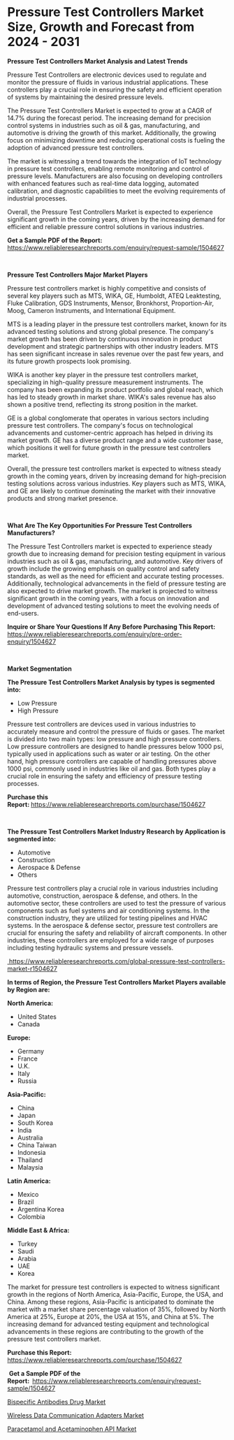 <p><h1>Pressure Test Controllers Market Size, Growth and Forecast from 2024 - 2031</h1></p><p><strong>Pressure Test Controllers Market Analysis and Latest Trends</strong></p>
<p><p>Pressure Test Controllers are electronic devices used to regulate and monitor the pressure of fluids in various industrial applications. These controllers play a crucial role in ensuring the safety and efficient operation of systems by maintaining the desired pressure levels.</p><p>The Pressure Test Controllers Market is expected to grow at a CAGR of 14.7% during the forecast period. The increasing demand for precision control systems in industries such as oil & gas, manufacturing, and automotive is driving the growth of this market. Additionally, the growing focus on minimizing downtime and reducing operational costs is fueling the adoption of advanced pressure test controllers.</p><p>The market is witnessing a trend towards the integration of IoT technology in pressure test controllers, enabling remote monitoring and control of pressure levels. Manufacturers are also focusing on developing controllers with enhanced features such as real-time data logging, automated calibration, and diagnostic capabilities to meet the evolving requirements of industrial processes.</p><p>Overall, the Pressure Test Controllers Market is expected to experience significant growth in the coming years, driven by the increasing demand for efficient and reliable pressure control solutions in various industries.</p></p>
<p><strong>Get a Sample PDF of the Report:&nbsp;</strong> <a href="https://www.reliableresearchreports.com/enquiry/request-sample/1504627">https://www.reliableresearchreports.com/enquiry/request-sample/1504627</a></p>
<p>&nbsp;</p>
<p><strong>Pressure Test Controllers Major Market Players</strong></p>
<p><p>Pressure test controllers market is highly competitive and consists of several key players such as MTS, WIKA, GE, Humboldt, ATEQ Leaktesting, Fluke Calibration, GDS Instruments, Mensor, Bronkhorst, Proportion-Air, Moog, Cameron Instruments, and International Equipment.</p><p>MTS is a leading player in the pressure test controllers market, known for its advanced testing solutions and strong global presence. The company's market growth has been driven by continuous innovation in product development and strategic partnerships with other industry leaders. MTS has seen significant increase in sales revenue over the past few years, and its future growth prospects look promising.</p><p>WIKA is another key player in the pressure test controllers market, specializing in high-quality pressure measurement instruments. The company has been expanding its product portfolio and global reach, which has led to steady growth in market share. WIKA's sales revenue has also shown a positive trend, reflecting its strong position in the market.</p><p>GE is a global conglomerate that operates in various sectors including pressure test controllers. The company's focus on technological advancements and customer-centric approach has helped in driving its market growth. GE has a diverse product range and a wide customer base, which positions it well for future growth in the pressure test controllers market.</p><p>Overall, the pressure test controllers market is expected to witness steady growth in the coming years, driven by increasing demand for high-precision testing solutions across various industries. Key players such as MTS, WIKA, and GE are likely to continue dominating the market with their innovative products and strong market presence.</p></p>
<p>&nbsp;</p>
<p><strong>What Are The Key Opportunities For Pressure Test Controllers Manufacturers?</strong></p>
<p><p>The Pressure Test Controllers market is expected to experience steady growth due to increasing demand for precision testing equipment in various industries such as oil & gas, manufacturing, and automotive. Key drivers of growth include the growing emphasis on quality control and safety standards, as well as the need for efficient and accurate testing processes. Additionally, technological advancements in the field of pressure testing are also expected to drive market growth. The market is projected to witness significant growth in the coming years, with a focus on innovation and development of advanced testing solutions to meet the evolving needs of end-users.</p></p>
<p><strong>Inquire or Share Your Questions If Any Before Purchasing This Report:</strong> <a href="https://www.reliableresearchreports.com/enquiry/pre-order-enquiry/1504627">https://www.reliableresearchreports.com/enquiry/pre-order-enquiry/1504627</a></p>
<p>&nbsp;</p>
<p><strong>Market Segmentation</strong></p>
<p><strong>The Pressure Test Controllers Market Analysis by types is segmented into:</strong></p>
<p><ul><li>Low Pressure</li><li>High Pressure</li></ul></p>
<p><p>Pressure test controllers are devices used in various industries to accurately measure and control the pressure of fluids or gases. The market is divided into two main types: low pressure and high pressure controllers. Low pressure controllers are designed to handle pressures below 1000 psi, typically used in applications such as water or air testing. On the other hand, high pressure controllers are capable of handling pressures above 1000 psi, commonly used in industries like oil and gas. Both types play a crucial role in ensuring the safety and efficiency of pressure testing processes.</p></p>
<p><strong>Purchase this Report:&nbsp;</strong><a href="https://www.reliableresearchreports.com/purchase/1504627">https://www.reliableresearchreports.com/purchase/1504627</a></p>
<p>&nbsp;</p>
<p><strong>The Pressure Test Controllers Market Industry Research by Application is segmented into:</strong></p>
<p><ul><li>Automotive</li><li>Construction</li><li>Aerospace & Defense</li><li>Others</li></ul></p>
<p><p>Pressure test controllers play a crucial role in various industries including automotive, construction, aerospace & defense, and others. In the automotive sector, these controllers are used to test the pressure of various components such as fuel systems and air conditioning systems. In the construction industry, they are utilized for testing pipelines and HVAC systems. In the aerospace & defense sector, pressure test controllers are crucial for ensuring the safety and reliability of aircraft components. In other industries, these controllers are employed for a wide range of purposes including testing hydraulic systems and pressure vessels.</p></p>
<p><a href="https://www.reliableresearchreports.com/global-pressure-test-controllers-market-r1504627">&nbsp;https://www.reliableresearchreports.com/global-pressure-test-controllers-market-r1504627</a></p>
<p><strong>In terms of Region, the Pressure Test Controllers Market Players available by Region are:</strong></p>
<p>
    <p> <strong> North America: </strong>
        <ul>
            <li>United States</li>
            <li>Canada</li>
        </ul>
        </p> 
    <p> <strong> Europe: </strong>
        <ul>
            <li>Germany</li>
            <li>France</li>
            <li>U.K.</li>
            <li>Italy</li>
            <li>Russia</li>
        </ul>
        </p> 
    <p> <strong> Asia-Pacific: </strong>
        <ul>
            <li>China</li>
            <li>Japan</li>
            <li>South Korea</li>
            <li>India</li>
            <li>Australia</li>
            <li>China Taiwan</li>
            <li>Indonesia</li>
            <li>Thailand</li>
            <li>Malaysia</li>
        </ul>
        </p> 
    <p> <strong> Latin America: </strong>
        <ul>
            <li>Mexico</li>
            <li>Brazil</li>
            <li>Argentina Korea</li>
            <li>Colombia</li>
        </ul>
        </p> 
    <p> <strong> Middle East & Africa: </strong>
        <ul>
            <li>Turkey</li>
            <li>Saudi</li>
            <li>Arabia</li>
            <li>UAE</li>
            <li>Korea</li>
        </ul>
    </p>
    </p>
<p><p>The market for pressure test controllers is expected to witness significant growth in the regions of North America, Asia-Pacific, Europe, the USA, and China. Among these regions, Asia-Pacific is anticipated to dominate the market with a market share percentage valuation of 35%, followed by North America at 25%, Europe at 20%, the USA at 15%, and China at 5%. The increasing demand for advanced testing equipment and technological advancements in these regions are contributing to the growth of the pressure test controllers market.</p></p>
<p><strong>Purchase this Report: </strong><a href="https://www.reliableresearchreports.com/purchase/1504627">https://www.reliableresearchreports.com/purchase/1504627</a></p>
<p>&nbsp;<strong>Get a Sample PDF of the Report:&nbsp;&nbsp;</strong><a href="https://www.reliableresearchreports.com/enquiry/request-sample/1504627">https://www.reliableresearchreports.com/enquiry/request-sample/1504627</a></p>
<p><strong></strong></p>
<p><p><a href="https://medium.com/@holtman5974/bispecific-antibodies-drug-industry-analysis-report-its-market-size-growing-with-a-cagr-of-7-5-46aeb52a0012">Bispecific Antibodies Drug Market</a></p><p><a href="https://medium.com/@sofyanbudiaman1_67863/navigating-the-global-wireless-data-communication-adapters-market-landscape-trends-forecasts-and-180df77a9370">Wireless Data Communication Adapters Market</a></p><p><a href="https://medium.com/@alyciaebert/paracetamol-and-acetaminophen-api-market-growth-outlook-from-2024-to-2031-and-it-is-projecting-at-fbabb3524474">Paracetamol and Acetaminophen API Market</a></p></p>